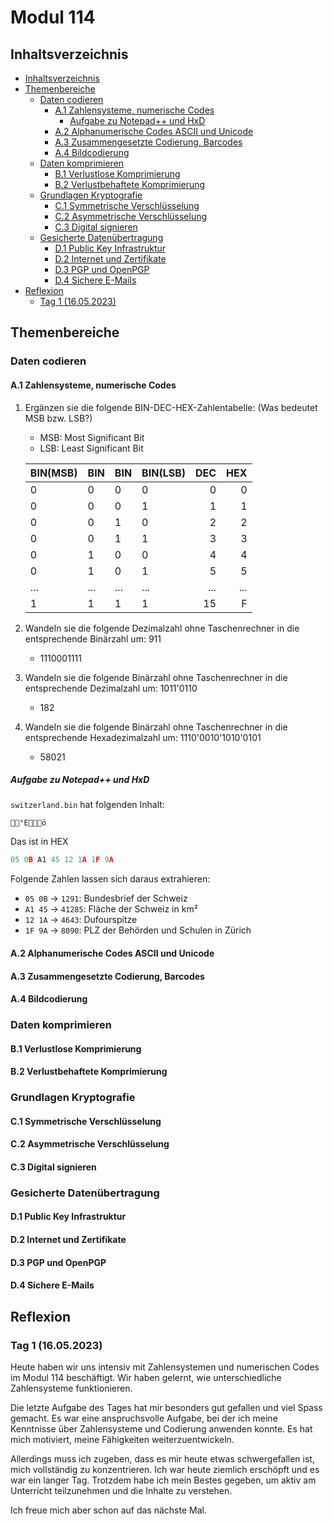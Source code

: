 <!-- omit in toc -->
# Modul 114

## Inhaltsverzeichnis

- [Inhaltsverzeichnis](#inhaltsverzeichnis)
- [Themenbereiche](#themenbereiche)
  - [Daten codieren](#daten-codieren)
    - [A.1 Zahlensysteme, numerische Codes](#a1-zahlensysteme-numerische-codes)
      - [Aufgabe zu Notepad++ und HxD](#aufgabe-zu-notepad-und-hxd)
    - [A.2 Alphanumerische Codes ASCII und Unicode](#a2-alphanumerische-codes-ascii-und-unicode)
    - [A.3 Zusammengesetzte Codierung, Barcodes](#a3-zusammengesetzte-codierung-barcodes)
    - [A.4 Bildcodierung](#a4-bildcodierung)
  - [Daten komprimieren](#daten-komprimieren)
    - [B.1 Verlustlose Komprimierung](#b1-verlustlose-komprimierung)
    - [B.2 Verlustbehaftete Komprimierung](#b2-verlustbehaftete-komprimierung)
  - [Grundlagen Kryptografie](#grundlagen-kryptografie)
    - [C.1 Symmetrische Verschlüsselung](#c1-symmetrische-verschlüsselung)
    - [C.2 Asymmetrische Verschlüsselung](#c2-asymmetrische-verschlüsselung)
    - [C.3 Digital signieren](#c3-digital-signieren)
  - [Gesicherte Datenübertragung](#gesicherte-datenübertragung)
    - [D.1 Public Key Infrastruktur](#d1-public-key-infrastruktur)
    - [D.2 Internet und Zertifikate](#d2-internet-und-zertifikate)
    - [D.3 PGP und OpenPGP](#d3-pgp-und-openpgp)
    - [D.4 Sichere E-Mails](#d4-sichere-e-mails)
- [Reflexion](#reflexion)
  - [Tag 1 (16.05.2023)](#tag-1-16052023)

## Themenbereiche

### Daten codieren

#### A.1 Zahlensysteme, numerische Codes

1. Ergänzen sie die folgende BIN-DEC-HEX-Zahlentabelle: (Was bedeutet MSB bzw. LSB?)

    - MSB: Most Significant Bit
    - LSB: Least Significant Bit

    |BIN(MSB)|BIN|BIN|BIN(LSB)|DEC|HEX|
    |:---|:---|:---|:---|---:|---:|
    | 0 | 0 | 0 | 0 | 0 | 0 |
    | 0 | 0 | 0 | 1 | 1 | 1 |
    | 0 | 0 | 1 | 0 | 2 | 2 |
    | 0 | 0 | 1 | 1 | 3 | 3 |
    | 0 | 1 | 0 | 0 | 4 | 4 |
    | 0 | 1 | 0 | 1 | 5 | 5 |
    | ... | ... | ... | ... | ... | ... |
    | 1 | 1 | 1 | 1 | 15 | F |

2. Wandeln sie die folgende Dezimalzahl ohne Taschenrechner in die entsprechende Binärzahl um: 911

   - 1110001111

3. Wandeln sie die folgende Binärzahl ohne Taschenrechner in die entsprechende Dezimalzahl um: 1011'0110

   - 182

4. Wandeln sie die folgende Binärzahl ohne Taschenrechner in die entsprechende Hexadezimalzahl um: 1110'0010'1010'0101

   - 58021

##### Aufgabe zu Notepad++ und HxD

`switzerland.bin` hat folgenden Inhalt:

```bin
°Eö
```

Das ist in HEX

```h
05 0B A1 45 12 1A 1F 9A
```

Folgende Zahlen lassen sich daraus extrahieren:

- `05 0B` -> `1291`: Bundesbrief der Schweiz
- `A1 45` -> `41285`: Fläche der Schweiz in km²
- `12 1A` -> `4643`: Dufourspitze
- `1F 9A` -> `8090`: PLZ der Behörden und Schulen in Zürich

#### A.2 Alphanumerische Codes ASCII und Unicode

#### A.3 Zusammengesetzte Codierung, Barcodes

#### A.4 Bildcodierung

### Daten komprimieren

#### B.1 Verlustlose Komprimierung

#### B.2 Verlustbehaftete Komprimierung

### Grundlagen Kryptografie

#### C.1 Symmetrische Verschlüsselung

#### C.2 Asymmetrische Verschlüsselung

#### C.3 Digital signieren

### Gesicherte Datenübertragung

#### D.1 Public Key Infrastruktur

#### D.2 Internet und Zertifikate

#### D.3 PGP und OpenPGP

#### D.4 Sichere E-Mails

## Reflexion

### Tag 1 (16.05.2023)

Heute haben wir uns intensiv mit Zahlensystemen und numerischen Codes im Modul 114 beschäftigt. Wir haben gelernt, wie unterschiedliche Zahlensysteme funktionieren.

Die letzte Aufgabe des Tages hat mir besonders gut gefallen und viel Spass gemacht. Es war eine anspruchsvolle Aufgabe, bei der ich meine Kenntnisse über Zahlensysteme und Codierung anwenden konnte. Es hat mich motiviert, meine Fähigkeiten weiterzuentwickeln.

Allerdings muss ich zugeben, dass es mir heute etwas schwergefallen ist, mich vollständig zu konzentrieren. Ich war heute ziemlich erschöpft und es war ein langer Tag. Trotzdem habe ich mein Bestes gegeben, um aktiv am Unterricht teilzunehmen und die Inhalte zu verstehen.

Ich freue mich aber schon auf das nächste Mal.
